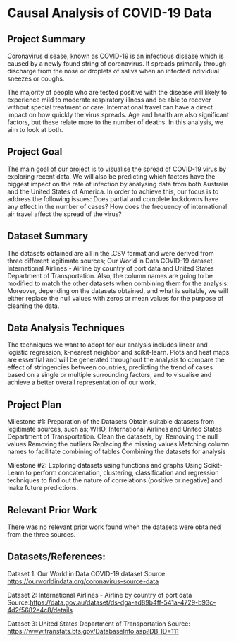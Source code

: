 # Causal Analysis of COVID-19 Data

## Project Summary

Coronavirus disease, known as COVID-19 is an infectious disease which is caused by a newly found string of coronavirus. It spreads primarily through discharge from the nose or droplets of saliva when an infected individual sneezes or coughs.

The majority of people who are tested positive with the disease will likely to experience mild to moderate respiratory illness and be able to recover without special treatment or care. International travel can have a direct impact on how quickly the virus spreads. Age and health are also significant factors, but these relate more to the number of deaths. In this analysis, we aim to look at both.

## Project Goal

The main goal of our project is to visualise the spread of COVID-19 virus by exploring recent data. We will also be predicting which factors have the biggest impact on the rate of infection by analysing data from both Australia and the United States of America. In order to achieve this, our focus is to address the following issues:
Does partial and complete lockdowns have any effect in the number of cases?
How does the frequency of international air travel affect the spread of the virus?


## Dataset Summary 

The datasets obtained are all in the .CSV format and were derived from three different legitimate sources; Our World in Data COVID-19 dataset, International Airlines - Airline by country of port data and United States Department of Transportation. Also, the column names are going to be modified to match the other datasets when combining them for the analysis. Moreover, depending on the datasets obtained, and what is suitable, we will either replace the null values with zeros or mean values for the purpose of cleaning the data.


## Data Analysis Techniques 

The techniques we want to adopt for our analysis includes linear and logistic regression, k-nearest neighbor and scikit-learn. Plots and heat maps are essential and will be generated throughout the analysis to compare the effect of stringencies between countries, predicting the trend of cases based on a single or multiple surrounding factors, and to visualise and achieve a better overall representation of our work.

## Project Plan

Milestone #1: Preparation of the Datasets
Obtain suitable datasets from legitimate sources, such as; WHO, International Airlines and United States Department of Transportation.
Clean the datasets, by:
Removing the null values 
Removing the outliers
Replacing the missing values
Matching column names to facilitate combining of tables
Combining the datasets for analysis

Milestone #2: Exploring datasets using functions and graphs
Using Scikit-Learn to perform concatenation, clustering, classification and regression techniques to find out the nature of correlations (positive or negative) and make future predictions.
  

## Relevant Prior Work

There was no relevant prior work found when the datasets were obtained from the three sources.


## Datasets/References: 

Dataset 1: Our World in Data COVID-19 dataset
Source: https://ourworldindata.org/coronavirus-source-data 

Dataset 2: International Airlines - Airline by country of port data
Source:https://data.gov.au/dataset/ds-dga-ad89b4ff-541a-4729-b93c-4d2f5682e4c8/details 

Dataset 3: United States Department of Transportation
Source: https://www.transtats.bts.gov/DatabaseInfo.asp?DB_ID=111
